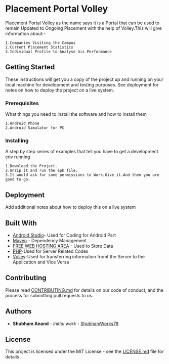 # Placement Portal Volley

Placement Portal Volley as the name says it is a Portal that can be used to remain Updated to Ongoing Placement with the help of Volley.This will give information about:-
```
1.Companies Visiting the Campus
2.Current Placement Statistics
3.Individual Profile to Analyse his Performance
```
## Getting Started

These instructions will get you a copy of the project up and running on your local machine for development and testing purposes. See deployment for notes on how to deploy the project on a live system.

### Prerequisites

What things you need to install the software and how to install them

```
1.Android Phone
2.Android Simulator for PC
```

### Installing

A step by step series of examples that tell you have to get a development env running


```
1.Download the Project.
2.Unzip it and run the apk file.
3.It would ask for some permissions to Work.Give it.And then you are good to go.
```

## Deployment

Add additional notes about how to deploy this on a live system

## Built With

* [Android Studio](https://developer.android.com/studio/index.html)- Used for Coding for Android Part
* [Maven](https://maven.apache.org/) - Dependency Management
* [FREE WEB HOSTING AREA](http://www.freewebhostingarea.com/) - Used to Store Data
* [PHP](http://www.php.net/)-Used for Server Related Codes
* [Volley]()-Used for transferring information fromt the Server to the Application and Vice Versa
## Contributing

Please read [CONTRIBUTING.md](CONTRIBUTING.md) for details on our code of conduct, and the process for submitting pull requests to us.

## Authors

* **Shubham Anand** - *Initial work* - [ShubhamWorks78](https://github.com/ShubhamWorks78)

## License

This project is licensed under the MIT License - see the [LICENSE.md](LICENSE.md) file for details

